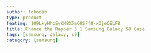 ```yaml
---
author: tokodab
type: product
featimg: 109LkyHhoEyKM8X5m6OSFf8-xOjeOELFB
title: Chance the Rapper 3 1 Samsung Galaxy S9 Case
tags: [samsung, galaxy, s9]
category: [samsung]
---
```

